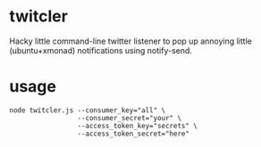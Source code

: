 # twitcler

Hacky little command-line twitter listener to pop up annoying little
(ubuntu+xmonad) notifications using notify-send.

# usage

    node twitcler.js --consumer_key="all" \
                     --consumer_secret="your" \
                     --access_token_key="secrets" \
                     --access_token_secret="here"


